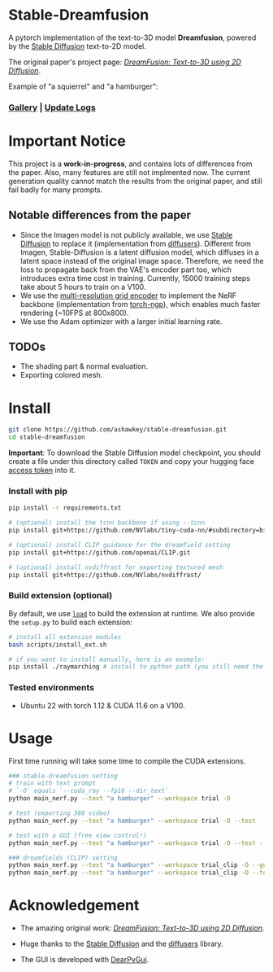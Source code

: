 # Stable-Dreamfusion

A pytorch implementation of the text-to-3D model **Dreamfusion**, powered by the [Stable Diffusion](https://github.com/CompVis/stable-diffusion) text-to-2D model.

The original paper's project page: [_DreamFusion: Text-to-3D using 2D Diffusion_](https://dreamfusion3d.github.io/).

Example of "a squierrel" and "a hamburger":

### [Gallery](assets/gallery.md) | [Update Logs](assets/update_logs.md)

# Important Notice
This project is a **work-in-progress**, and contains lots of differences from the paper. Also, many features are still not implmented now. The current generation quality cannot match the results from the original paper, and still fail badly for many prompts.

## Notable differences from the paper
* Since the Imagen model is not publicly available, we use [Stable Diffusion](https://github.com/CompVis/stable-diffusion) to replace it (implementation from [diffusers](https://github.com/huggingface/diffusers)). Different from Imagen, Stable-Diffusion is a latent diffusion model, which diffuses in a latent space instead of the original image space. Therefore, we need the loss to propagate back from the VAE's encoder part too, which introduces extra time cost in training. Currently, 15000 training steps take about 5 hours to train on a V100.
* We use the [multi-resolution grid encoder](https://github.com/NVlabs/instant-ngp/) to implement the NeRF backbone (implementation from [torch-ngp](https://github.com/ashawkey/torch-ngp)), which enables much faster rendering (~10FPS at 800x800).
* We use the Adam optimizer with a larger initial learning rate.


## TODOs
* The shading part & normal evaluation.
* Exporting colored mesh.


# Install

```bash
git clone https://github.com/ashawkey/stable-dreamfusion.git
cd stable-dreamfusion
```

**Important**: To download the Stable Diffusion model checkpoint, you should create a file under this directory called `TOKEN` and copy your hugging face [access token](https://huggingface.co/docs/hub/security-tokens) into it.

### Install with pip
```bash
pip install -r requirements.txt

# (optional) install the tcnn backbone if using --tcnn
pip install git+https://github.com/NVlabs/tiny-cuda-nn/#subdirectory=bindings/torch

# (optional) install CLIP guidance for the dreamfield setting
pip install git+https://github.com/openai/CLIP.git

# (optional) install nvdiffrast for exporting textured mesh
pip install git+https://github.com/NVlabs/nvdiffrast/
```

### Build extension (optional)
By default, we use [`load`](https://pytorch.org/docs/stable/cpp_extension.html#torch.utils.cpp_extension.load) to build the extension at runtime.
We also provide the `setup.py` to build each extension:
```bash
# install all extension modules
bash scripts/install_ext.sh

# if you want to install manually, here is an example:
pip install ./raymarching # install to python path (you still need the raymarching/ folder, since this only install the built extension.)
```

### Tested environments
* Ubuntu 22 with torch 1.12 & CUDA 11.6 on a V100.


# Usage

First time running will take some time to compile the CUDA extensions.

```bash
### stable-dreamfusion setting
# train with text prompt
# `-O` equals `--cuda_ray --fp16 --dir_text`
python main_nerf.py --text "a hamburger" --workspace trial -O

# test (exporting 360 video)
python main_nerf.py --text "a hamburger" --workspace trial -O --test

# test with a GUI (free view control!)
python main_nerf.py --text "a hamburger" --workspace trial -O --test --gui

### dreamfields (CLIP) setting
python main_nerf.py --text "a hamburger" --workspace trial_clip -O --guidance clip
python main_nerf.py --text "a hamburger" --workspace trial_clip -O --test --gui --guidance clip
```

# Acknowledgement

* The amazing original work: [_DreamFusion: Text-to-3D using 2D Diffusion_](https://dreamfusion3d.github.io/).

* Huge thanks to the [Stable Diffusion](https://github.com/CompVis/stable-diffusion) and the [diffusers](https://github.com/huggingface/diffusers) library. 


* The GUI is developed with [DearPyGui](https://github.com/hoffstadt/DearPyGui).
